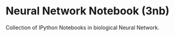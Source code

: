 <h1>Neural Network Notebook (3nb)</h1>

Collection of IPython Notebooks in biological Neural Network.

